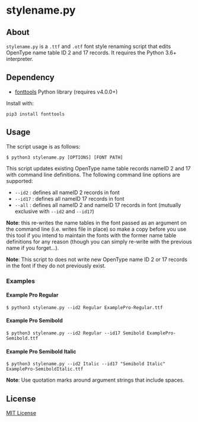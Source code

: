 # stylename.py

## About

`stylename.py` is a `.ttf` and `.otf` font style renaming script that edits OpenType name table ID 2 and 17 records.  It requires the Python 3.6+ interpreter.

## Dependency
- [fonttools](https://github.com/fonttools/fonttools) Python library (requires v4.0.0+)

Install with:

```
pip3 install fonttools
```

## Usage

The script usage is as follows:

```
$ python3 stylename.py [OPTIONS] [FONT PATH]
```

This script updates existing OpenType name table records nameID 2 and 17 with command line definitions.  The following command line options are supported:

- `--id2` : defines all nameID 2 records in font
- `--id17` : defines all nameID 17 records in font
- `--all` : defines all nameID 2 and nameID 17 records in font (mutually exclusive with `--id2` and `--id17`)

**Note**: this re-writes the name tables in the font passed as an argument on the command line (i.e. writes file in place) so make a copy before you use this tool if you intend to maintain the fonts with the former name table definitions for any reason (though you can simply re-write with the previous name if you forget...).

**Note**: This script to does not write new OpenType name ID 2 or 17 records in the font if they do not previously exist.

### Examples

#### Example Pro Regular

```
$ python3 stylename.py --id2 Regular ExamplePro-Regular.ttf
```

#### Example Pro Semibold

```
$ python3 stylename.py --id2 Regular --id17 Semibold ExamplePro-Semibold.ttf
```

#### Example Pro Semibold Italic

```
$ python3 stylename.py --id2 Italic --id17 "Semibold Italic" ExamplePro-SemiboldItalic.ttf
```

**Note**: Use quotation marks around argument strings that include spaces.

## License

[MIT License](LICENSE)